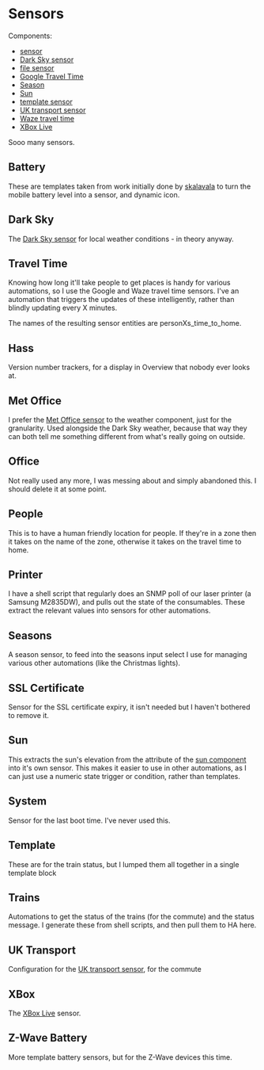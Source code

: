 # Sensors

Components:
* [sensor](https://home-assistant.io/components/sensor/)
* [Dark Sky sensor](https://home-assistant.io/components/sensor.darksky/) 
* [file sensor](https://home-assistant.io/components/sensor.file/)
* [Google Travel Time](https://home-assistant.io/components/sensor.google_travel_time/)
* [Season](https://home-assistant.io/components/sensor.season/)
* [Sun](https://home-assistant.io/components/sun/)
* [template sensor](https://home-assistant.io/components/sensor.template/)
* [UK transport sensor](https://home-assistant.io/components/sensor.uk_transport/)
* [Waze travel time](https://www.home-assistant.io/components/sensor.waze_travel_time/)
* [XBox Live](https://home-assistant.io/components/sensor.xbox_live/)

Sooo many sensors.

## Battery

These are templates taken from work initially done by [skalavala](https://github.com/skalavala/smarthome) to turn the mobile battery level into a sensor, and dynamic icon.

## Dark Sky

The [Dark Sky sensor](https://home-assistant.io/components/sensor.darksky/) for local weather conditions - in theory anyway.

## Travel Time

Knowing how long it'll take people to get places is handy for various automations, so I use the Google and Waze travel time sensors. I've an automation that triggers the updates of these intelligently, rather than blindly updating every X minutes.

The names of the resulting sensor entities are personXs_time_to_home.

## Hass

Version number trackers, for a display in Overview that nobody ever looks at.

## Met Office

I prefer the [Met Office sensor](https://home-assistant.io/components/sensor.metoffice/) to the weather component, just for the granularity. Used alongside the Dark Sky weather, because that way they can both tell me something different from what's really going on outside.

## Office

Not really used any more, I was messing about and simply abandoned this. I should delete it at some point.

## People

This is to have a human friendly location for people. If they're in a zone then it takes on the name of the zone, otherwise it takes on the travel time to home. 

## Printer

I have a shell script that regularly does an SNMP poll of our laser printer (a Samsung M2835DW), and pulls out the state of the consumables. These extract the relevant values into sensors for other automations.

## Seasons

A season sensor, to feed into the seasons input select I use for managing various other automations (like the Christmas lights).

## SSL Certificate

Sensor for the SSL certificate expiry, it isn't needed but I haven't bothered to remove it.

## Sun

This extracts the sun's elevation from the attribute of the [sun component](https://home-assistant.io/components/sun/) into it's own sensor. This makes it easier to use in other automations, as I can just use a numeric state trigger or condition, rather than templates.

## System

Sensor for the last boot time. I've never used this.

## Template 

These are for the train status, but I lumped them all together in a single template block

## Trains

Automations to get the status of the trains (for the commute) and the status message. I generate these from shell scripts, and then pull them to HA here.

## UK Transport

Configuration for the [UK transport sensor](https://home-assistant.io/components/sensor.uk_transport/), for the commute

## XBox

The [XBox Live](https://home-assistant.io/components/sensor.xbox_live/) sensor.

## Z-Wave Battery

More template battery sensors, but for the Z-Wave devices this time.
